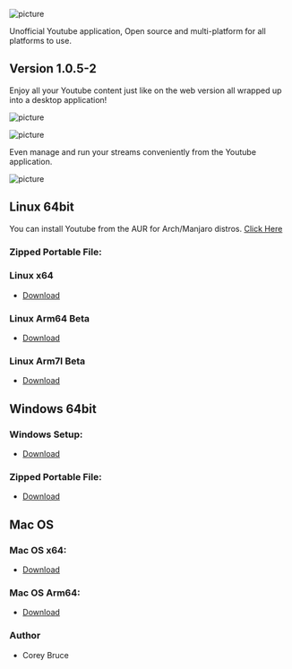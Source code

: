 ![picture](https://i.ibb.co/qDsmMMS/youtube-logo-png-transparent-image-5.png)

Unofficial Youtube application, Open source and multi-platform for all platforms to use.

## Version 1.0.5-2

Enjoy all your Youtube content just like on the web version all wrapped up into a desktop application!

![picture](https://i.ibb.co/28FH9Cn/yt-screenshot1.png)

![picture](https://i.ibb.co/2hYrRHN/yt-screenshot2.png)

Even manage and run your streams conveniently from the Youtube application.

![picture](https://i.ibb.co/pfd67Qy/yt-screenshot3.png)


 ## Linux 64bit

 You can install Youtube from the AUR for Arch/Manjaro distros.
 [Click Here](https://aur.archlinux.org/packages/youtube/)

 ### Zipped Portable File:

 ### Linux x64
 - [Download](https://gitlab.com/youtube-desktop/binaries/-/raw/master/Youtube-linux-x64.tar.gz)

 ### Linux Arm64 Beta
 - [Download](https://gitlab.com/youtube-desktop/binaries/-/raw/master/Youtube-linux-arm64.tar.gz)

 ### Linux Arm7l Beta
 - [Download](https://gitlab.com/youtube-desktop/binaries/-/raw/master/Youtube-linux-arm64.tar.gz)

 ## Windows 64bit

 ### Windows Setup:
 - [Download](https://gitlab.com/youtube-desktop/binaries/-/raw/master/Youtube%20Setup.exe)

 ### Zipped Portable File:
 - [Download](https://gitlab.com/youtube-desktop/binaries/-/raw/master/Youtube-win32-x64.zip)

 ## Mac OS

 ###  Mac OS x64:
 - [Download](https://gitlab.com/youtube-desktop/binaries/-/raw/master/Youtube-darwin-x64.zip)

 ###  Mac OS Arm64:
 - [Download](https://gitlab.com/youtube-desktop/binaries/-/raw/master/Youtube-darwin-arm64.zip)

 ### Author
  * Corey Bruce
